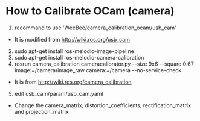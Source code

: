 # How to Calibrate OCam (camera)
1. recommand to use 'WeeBee/camera_calibration_ocam/usb_cam'
- It is modified from http://wiki.ros.org/usb_cam
2. sudo apt-get install ros-melodic-image-pipeline
3. sudo apt-get install ros-melodic-camera-calibration
4. rosrun camera_calibration cameracalibrator.py --size 9x6 --square 0.67 image:=/camera/image_raw camera:=/camera --no-service-check
- It is from http://wiki.ros.org/camera_calibration
5. edit usb_cam/param/usb_cam.yaml
- Change the camera_matrix, distortion_coefficients, rectification_matrix and projection_matrix

